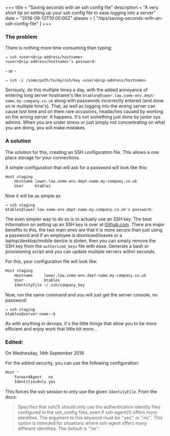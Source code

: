 +++
title = "Saving seconds with an ssh config file"
description = "A very short tip on setting up your ssh config file to ease logging into a server"
date = "2016-09-13T10:00:00Z"
aliases = [
	"/tips/saving-seconds-with-an-ssh-config-file"
]
+++

### The problem

There is nothing more time consuming than typing:

```shell
→ ssh <user>@<ip-address/hostname>
<user>@<ip-address/hostname>'s password:
```

\- or -

```shell
→ ssh -i /some/path/to/my/ssh/key <user>@<ip-address/hostname>
```

Seriously, do this multiple times a day, with the added annoyance of entering long server hostname's like `btables@lower.low.some-env.dept-name.my-company.co.uk` along with passwords incorrectly entered (and done so in multiple time's). That, as well as logging into the wrong server can cause lost time and on them rare occasions, headaches caused by working on the wrong server. It happens. It's not something just done by junior sys admins. When you are under stress or just simply not concentrating on what you are doing, you will make mistakes.

### A solution

The solution for this, creating an SSH configuration file. This allows a one place storage for your connections.

A simple configuration that will ask for a password will look like this:

```bash
Host staging
	Hostname lower.low.some-env.dept-name.my-company.co.uk
	User     btables
```

Now it will be as simple as

```shell
→ ssh staging
btables@lower.low.some-env.dept-name.my-company.co.uk's password:
```

The even simpler way to do so is to actually use an SSH key. The best information on setting up an SSH key is over at <a href="https://help.github.com/articles/connecting-to-github-with-ssh/" target="_new">Github.com</a>. There are major benefits to this, the two main ones are that it is more secure than just using a password and if an employee is dismissed/leaves or a laptop/desktop/mobile device is stolen, then you can simply remove the SSH key from the `authorized_keys` file with ease. Generate a bash or provisioning script and you can update multiple servers within seconds.

For this, your configuration file will look like:

```bash
Host staging
	Hostname     lower.low.some-env.dept-name.my-company.co.uk
	User         btables
	IdentityFile ~/.ssh/company_key
```

Now, run the same command and you will just get the server console, no password:

```shell
→ ssh staging
btables@server-name:~$
```

As with anything in devops, it's the little things that allow you to be more efficient and enjoy work that little bit more...

### Edited:

On Wednesday, 14th September 2016

For the added security, you can use the following configuration:

```bash
Host *
	ForwardAgent   no
	IdentitiesOnly yes
```

This forces the ssh session to only use the given `IdentityFile`. From the docs:

> Specifies that ssh(1) should only use the authentication identity files configured in the ssh_config files, even if ssh-agent(1) offers more identities. The argument to this keyword must be ''yes'' or ''no''. This option is intended for situations where ssh-agent offers many different identities. The default is ''no''.